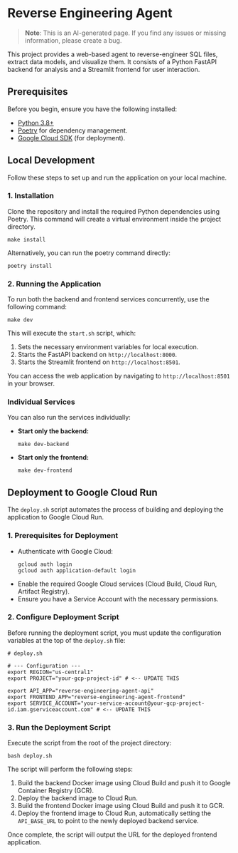 # Reverse Engineering Agent

> **Note**: This is an AI-generated page. If you find any issues or missing information, please create a bug.

This project provides a web-based agent to reverse-engineer SQL files, extract data models, and visualize them. It consists of a Python FastAPI backend for analysis and a Streamlit frontend for user interaction.


## Prerequisites

Before you begin, ensure you have the following installed:
*   [Python 3.8+](https://www.python.org/)
*   [Poetry](https://python-poetry.org/docs/#installation) for dependency management.
*   [Google Cloud SDK](https://cloud.google.com/sdk/docs/install) (for deployment).

## Local Development

Follow these steps to set up and run the application on your local machine.

### 1. Installation

Clone the repository and install the required Python dependencies using Poetry. This command will create a virtual environment inside the project directory.

```shell
make install
```

Alternatively, you can run the poetry command directly:

```shell
poetry install
```

### 2. Running the Application

To run both the backend and frontend services concurrently, use the following command:

```shell
make dev
```

This will execute the `start.sh` script, which:
1.  Sets the necessary environment variables for local execution.
2.  Starts the FastAPI backend on `http://localhost:8000`.
3.  Starts the Streamlit frontend on `http://localhost:8501`.

You can access the web application by navigating to `http://localhost:8501` in your browser.

### Individual Services

You can also run the services individually:

*   **Start only the backend:**
    ```shell
    make dev-backend
    ```

*   **Start only the frontend:**
    ```shell
    make dev-frontend
    ```

## Deployment to Google Cloud Run

The `deploy.sh` script automates the process of building and deploying the application to Google Cloud Run.

### 1. Prerequisites for Deployment

*   Authenticate with Google Cloud:
    ```shell
    gcloud auth login
    gcloud auth application-default login
    ```
*   Enable the required Google Cloud services (Cloud Build, Cloud Run, Artifact Registry).
*   Ensure you have a Service Account with the necessary permissions.

### 2. Configure Deployment Script

Before running the deployment script, you must update the configuration variables at the top of the `deploy.sh` file:

```shellscript
# deploy.sh

# --- Configuration ---
export REGION="us-central1"
export PROJECT="your-gcp-project-id" # <-- UPDATE THIS

export API_APP="reverse-engineering-agent-api"
export FRONTEND_APP="reverse-engineering-agent-frontend"
export SERVICE_ACCOUNT="your-service-account@your-gcp-project-id.iam.gserviceaccount.com" # <-- UPDATE THIS
```

### 3. Run the Deployment Script

Execute the script from the root of the project directory:

```shell
bash deploy.sh
```

The script will perform the following steps:
1.  Build the backend Docker image using Cloud Build and push it to Google Container Registry (GCR).
2.  Deploy the backend image to Cloud Run.
3.  Build the frontend Docker image using Cloud Build and push it to GCR.
4.  Deploy the frontend image to Cloud Run, automatically setting the `API_BASE_URL` to point to the newly deployed backend service.

Once complete, the script will output the URL for the deployed frontend application.